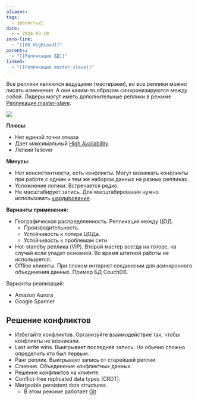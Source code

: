 ```yaml
---
aliases: 
tags:
  - зрелость/🌱
date:
  - - 2024-03-10
zero-link:
  - "[[00 HighLoad]]"
parents:
  - "[[Репликация БД]]"
linked:
  - "[[Репликация master-slave]]"
---
```

Все реплики являются ведущими (мастерами), во все реплики можно писать изменения. А они каким-то образом синхронизируются между собой. Лидеры могут иметь дополнительные реплики в режиме [Репликация master-slave](Репликация%20master-slave.md).

![](Pasted%20image%2020240206194251.png)

**Плюсы**:
- Нет единой точки отказа
- Дает максимальный [High Availability](High%20Availability.md).
- Легкий failover

**Минусы:**
- Нет консистентности, есть конфликты. Могут возникать конфликты при работе с одним и тем же набором данных на разных репликах.
- Усложнение логики. Встречается редко.
- Не масштабирует запись. Для масштабирования нужно использовать [шардирование](Шардирование%20в%20БД.md).

**Варианты применения:**
- Географическая распределенность. Репликация между ЦОД.
	- Производительность.
	- Устойчивость к потере ЦОДа.
	- Устойчивость к проблемам сети
- Hot-standby реплика (VIP). Второй мастер всегда на готове, на случай если упадет основной. Во время штатной работы не используется.
- Offline клиенты. При плохом интернет соединении для асинхронного объединения данных. Пример БД CouchDB.

Варианты реализаций:
- Amazon Aurora
- Google Spanner
## Решение конфликтов
- Избегайте конфликтов. Организуйте взаимодействие так, чтобы конфликты не возникали.
- Last write wins.  Выигрывает последняя запись. Но обычно сложно определить кто был первым.
- Ранг реплик. Выигрывает запись от старейшей реплки.
- Слияние. Объединение конфликтных данных.
- Решение конфликтов на клиенте.
- Conflict-free replicated data types (CRDT). 
- Mergeable persistent data structures.
	- В этом режиме работает [Git](Git.md)